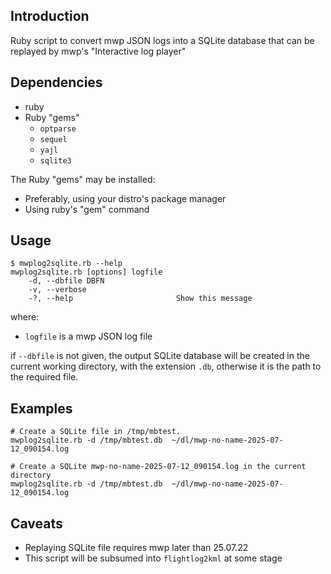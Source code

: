 ## Introduction

Ruby script to convert mwp JSON logs into a SQLite database that can be replayed by mwp's "Interactive log player"

## Dependencies

* ruby
* Ruby "gems"
  - `optparse`
  - `sequel`
  - `yajl`
  - `sqlite3`

The Ruby "gems" may be installed:
* Preferably, using your distro's package manager
* Using ruby's "gem" command

## Usage

```
$ mwplog2sqlite.rb --help
mwplog2sqlite.rb [options] logfile
    -d, --dbfile DBFN
    -v, --verbose
    -?, --help                       Show this message
```

where:
* `logfile` is a mwp JSON log file

if `--dbfile` is not given, the output SQLite database will be created in the current working directory, with the extension `.db`, otherwise it is the path to the required file.

## Examples

``` shell
# Create a SQLite file in /tmp/mbtest.
mwplog2sqlite.rb -d /tmp/mbtest.db  ~/dl/mwp-no-name-2025-07-12_090154.log

# Create a SQLite mwp-no-name-2025-07-12_090154.log in the current directory
mwplog2sqlite.rb -d /tmp/mbtest.db  ~/dl/mwp-no-name-2025-07-12_090154.log
```

## Caveats

* Replaying SQLite file requires mwp later than 25.07.22
* This script will be subsumed into `flightlog2kml` at some stage

